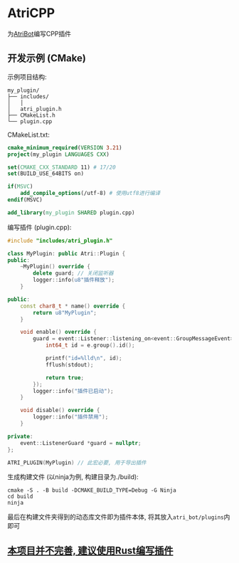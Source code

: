 # AtriCPP
为[AtriBot](https://github.com/LaoLittle/atri_bot)编写CPP插件

## 开发示例 (CMake)
示例项目结构: 
```text
my_plugin/
├── includes/
│   │
│   atri_plugin.h
├── CMakeList.h
└── plugin.cpp
```

CMakeList.txt: 
```cmake
cmake_minimum_required(VERSION 3.21)
project(my_plugin LANGUAGES CXX)

set(CMAKE_CXX_STANDARD 11) # 17/20
set(BUILD_USE_64BITS on)

if(MSVC)
    add_compile_options(/utf-8) # 使用utf8进行编译
endif(MSVC)

add_library(my_plugin SHARED plugin.cpp)
```

编写插件 (plugin.cpp): 
```c++
#include "includes/atri_plugin.h"

class MyPlugin: public Atri::Plugin {
public:
    ~MyPlugin() override {
        delete guard; // 关闭监听器
        logger::info(u8"插件释放");
    }

public:
    const char8_t * name() override {
        return u8"MyPlugin";
    }

    void enable() override {
        guard = event::Listener::listening_on<event::GroupMessageEvent>([](event::GroupMessageEvent e) {
            int64_t id = e.group().id();

            printf("id=%lld\n", id);
            fflush(stdout);

            return true;
        });
        logger::info("插件已启动");
    }

    void disable() override {
        logger::info("插件禁用");
    }

private:
    event::ListenerGuard *guard = nullptr;
};

ATRI_PLUGIN(MyPlugin) // 此宏必要, 用于导出插件
```

生成构建文件 (以ninja为例, 构建目录为./build): 
```commandline
cmake -S . -B build -DCMAKE_BUILD_TYPE=Debug -G Ninja
cd build
ninja
```

最后在构建文件夹得到的动态库文件即为插件本体, 将其放入`atri_bot/plugins`内即可

## [本项目并不完善, 建议使用Rust编写插件](https://github.com/AtriKawaii/atri_rust)
